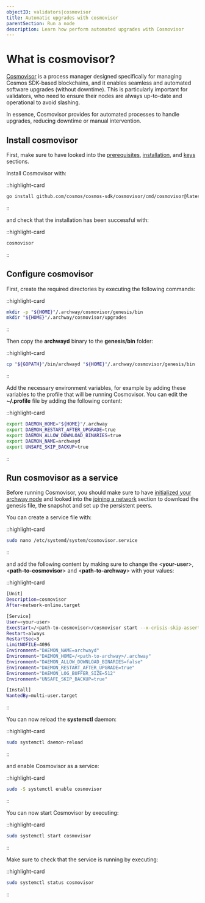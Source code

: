 ```yaml
---
objectID: validators|cosmovisor
title: Automatic upgrades with cosmovisor
parentSection: Run a node
description: Learn how perform automated upgrades with Cosmovisor
---
```


# What is cosmovisor?

<a href="https://docs.cosmos.network/main/tooling/cosmovisor" target="_blank" >Cosmovisor</a> is a process manager designed specifically for managing Cosmos SDK-based blockchains, and it enables seamless and automated software upgrades (without downtime). This is particularly important for validators, who need to ensure their nodes are always up-to-date and operational to avoid slashing.

In essence, Cosmovisor provides for automated processes to handle upgrades, reducing downtime or manual intervention.

## Install cosmovisor

First, make sure to have looked into the [prerequisites](/validators/running-a-node/prerequisites), [installation](/validators/running-a-node/install), and [keys](/validators/running-a-node/keys) sections.



Install Cosmovisor with:

::highlight-card

```bash
go install github.com/cosmos/cosmos-sdk/cosmovisor/cmd/cosmovisor@latest
```

::

and check that the installation has been successful with:

::highlight-card

```bash
cosmovisor
```

::

## Configure cosmovisor

First, create the required directories by executing the following commands:

::highlight-card

```bash
mkdir -p "${HOME}"/.archway/cosmovisor/genesis/bin
mkdir "${HOME}"/.archway/cosmovisor/upgrades
```

::


Then copy the **archwayd** binary to the **genesis/bin** folder:

::highlight-card

```bash
cp "${GOPATH}"/bin/archwayd "${HOME}"/.archway/cosmovisor/genesis/bin
```

::


Add the necessary environment variables, for example by adding these variables to the profile that will be running Cosmovisor. You can edit the **~/.profile** file by adding the following content:


::highlight-card

```bash
export DAEMON_HOME="${HOME}"/.archway
export DAEMON_RESTART_AFTER_UPGRADE=true
export DAEMON_ALLOW_DOWNLOAD_BINARIES=true
export DAEMON_NAME=archwayd
export UNSAFE_SKIP_BACKUP=true
```

::


## Run cosmovisor as a service

Before running Cosmovisor, you should make sure to have [initialized your archway node](/validators/running-a-node/install##initialize-a-node) and looked into the [joining a network](/validators/running-a-node/join-a-network/overview) section to download the genesis file, the snapshot and set up the persistent peers.

You can create a service file with:

::highlight-card

```bash
sudo nano /etc/systemd/system/cosmovisor.service
```

::

and add the following content by making sure to change the <**your-user**>, <**path-to-cosmovisor**> and <**path-to-archway**> with your values:


::highlight-card

```bash
[Unit]
Description=cosmovisor
After=network-online.target

[Service]
User=<your-user>
ExecStart=/<path-to-cosmovisor>/cosmovisor start --x-crisis-skip-assert-invariants
Restart=always
RestartSec=3
LimitNOFILE=4096
Environment="DAEMON_NAME=archwayd"
Environment="DAEMON_HOME=/<path-to-archway>/.archway"
Environment="DAEMON_ALLOW_DOWNLOAD_BINARIES=false"
Environment="DAEMON_RESTART_AFTER_UPGRADE=true"
Environment="DAEMON_LOG_BUFFER_SIZE=512"
Environment="UNSAFE_SKIP_BACKUP=true"

[Install]
WantedBy=multi-user.target

```

::


You can now reload the **systemctl** daemon:

::highlight-card

```bash
sudo systemctl daemon-reload
```

::


and enable Cosmovisor as a service:

::highlight-card

```bash
sudo -S systemctl enable cosmovisor
```

::

You can now start Cosmovisor by executing:

::highlight-card

```bash
sudo systemctl start cosmovisor
```

::


Make sure to check that the service is running by executing:

::highlight-card

```bash
sudo systemctl status cosmovisor
```

::